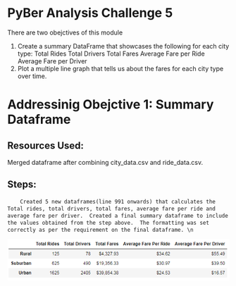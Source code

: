 # PyBer Analysis Challenge 5

There are two obejctives of this module
1. Create a summary DataFrame that showcases the following for each city type:
    Total Rides
    Total Drivers
    Total Fares
    Average Fare per Ride
    Average Fare per Driver
2. Plot a multiple line graph that tells us about the fares for each city type over time.

# Addressinig Obejctive 1: Summary Dataframe
## Resources Used: 
Merged dataframe after combining city_data.csv and ride_data.csv.
## Steps:
        Created 5 new dataframes(line 991 onwards) that calculates the Total rides, total drivers, total fares, average fare per ride and average fare per driver.  Created a final summary dataframe to include the values obtained from the step above.  The formatting was set correctly as per the requirement on the final dataframe. \n

![alt text](https://github.com/29bharat/PyBer_Analysis/blob/master/analysis/Summary%20Dataframe.PNG)

